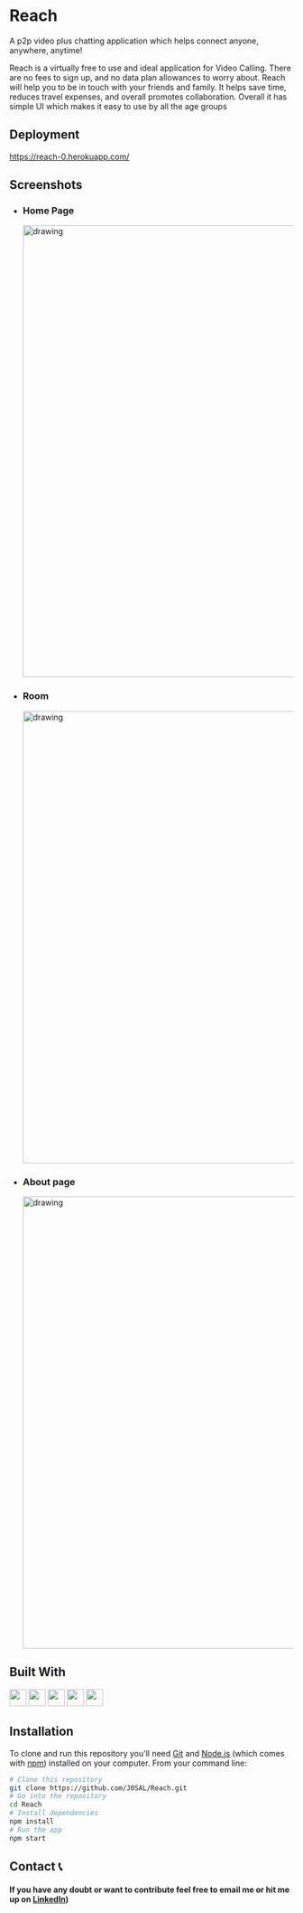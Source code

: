 # Reach

<p>A p2p video plus chatting application which helps connect anyone, anywhere, anytime! </p>

<p>Reach is a virtually free to use and ideal application for Video Calling. There are no fees to sign up, and no data plan allowances to worry about. Reach will help you to be in touch with your friends and family. It helps save time, reduces travel expenses, and overall promotes collaboration. Overall it has simple UI which makes it easy to use by all the age groups</p>

## Deployment

  https://reach-0.herokuapp.com/
  

## Screenshots

- ### Home Page

  <img src="https://user-images.githubusercontent.com/52382282/150292633-fdb63915-e8b3-4425-a2ea-f2f388d81861.PNG" alt="drawing" width="800"/>

- ### Room
  <img src="https://user-images.githubusercontent.com/52382282/150292825-78b357ee-b5c9-4fe9-8ac8-7b11c653d028.PNG" alt="drawing" width="800"/>

- ### About page
  <img src="https://user-images.githubusercontent.com/52382282/150292902-020a5a66-3825-4c49-a298-52866462e9c6.PNG" alt="drawing" width="800"/>


## Built With

<code><img height="30" src="https://user-images.githubusercontent.com/52382282/141659230-1d3c93ce-cdbe-48b9-a97b-7ccb7c0901d3.png"></code>
<code><img height="30" src="https://user-images.githubusercontent.com/52382282/141659260-a499c897-6b74-46ea-9c87-0668b729c945.png"></code>
<code><img height="30" src="https://user-images.githubusercontent.com/52382282/141659274-9c581107-1672-4642-ad69-5bb5063c8b52.png"></code>
<code><img height="30" src="https://user-images.githubusercontent.com/52382282/141659282-956ee3e0-7c1e-42ce-9735-6c824cb7da3a.png"></code>
<code><img height="30" src="https://user-images.githubusercontent.com/52382282/150293168-8a937bc6-fe64-41a0-9d37-3b3b5d334689.png"></code>



## Installation

To clone and run this repository you'll need [Git](https://git-scm.com) and [Node.js](https://nodejs.org/en/download/) (which comes with [npm](http://npmjs.com)) installed on your computer. From your command line:

```bash
# Clone this repository
git clone https://github.com/J0SAL/Reach.git
# Go into the repository
cd Reach
# Install dependencies
npm install
# Run the app
npm start
```


## Contact 📞

#### If you have any doubt or want to contribute feel free to email me or hit me up on [LinkedIn](https://linkedin.com/in/joy-almeida0))

